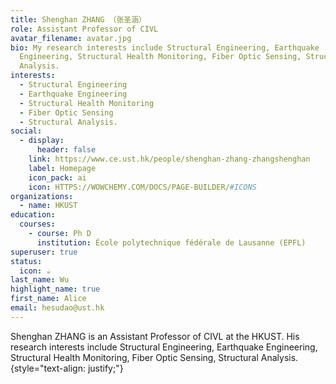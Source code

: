 ```yaml
---
title: Shenghan ZHANG （张圣涵）
role: Assistant Professor of CIVL
avatar_filename: avatar.jpg
bio: My research interests include Structural Engineering, Earthquake
  Engineering, Structural Health Monitoring, Fiber Optic Sensing, Structural
  Analysis.
interests:
  - Structural Engineering
  - Earthquake Engineering
  - Structural Health Monitoring
  - Fiber Optic Sensing
  - Structural Analysis.
social:
  - display:
      header: false
    link: https://www.ce.ust.hk/people/shenghan-zhang-zhangshenghan
    label: Homepage
    icon_pack: ai
    icon: HTTPS://WOWCHEMY.COM/DOCS/PAGE-BUILDER/#ICONS
organizations:
  - name: HKUST
education:
  courses:
    - course: Ph D
      institution: École polytechnique fédérale de Lausanne (EPFL)
superuser: true
status:
  icon: ☕️
last_name: Wu
highlight_name: true
first_name: Alice
email: hesudao@ust.hk
---
```

Shenghan ZHANG  is an Assistant Professor of CIVL at the HKUST. His research interests include Structural Engineering, Earthquake Engineering, Structural Health Monitoring, Fiber Optic Sensing, Structural Analysis.
{style="text-align: justify;"}